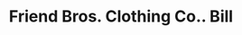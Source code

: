 ---
doi: 10.7916/D8001D9D
date_other: '1890'
date_other_textual: 1890-1899
form: printed ephemera
genre:
- Invoices
name:
- Friend Bros. Clothing Co.
object_in_context_url: https://biggert.cul.columbia.edu/items/view/ave_biggert_01607
subject_hierarchical_geographic:
- Milwaukee, Wisconsin, United States
subject_name:
- Friend Bros. Clothing Co.
title: Friend Bros. Clothing Co.. Bill
sort_title: Friend Bros. Clothing Co.. Bill
call_number: ave_biggert_01607
coordinates:
- 43.05,-87.95
pid: ave_biggert_01607
identifiers: ave_biggert_01607
thumbnail: https://derivativo-3.library.columbia.edu/iiif/2/ldpd:343944/full/!256,256/0/native.jpg
permalink: /biggert/ave_biggert_01607/
layout: iiif-image-page
---
